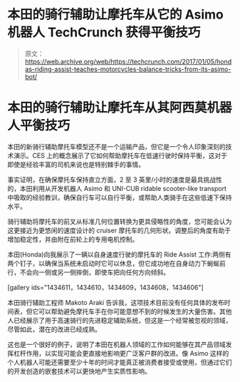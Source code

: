 # 本田的骑行辅助让摩托车从它的 Asimo 机器人 TechCrunch 获得平衡技巧

> 原文：<https://web.archive.org/web/https://techcrunch.com/2017/01/05/hondas-riding-assist-teaches-motorcycles-balance-tricks-from-its-asimo-bot/>

# 本田的骑行辅助让摩托车从其阿西莫机器人平衡技巧

本田的新骑行辅助摩托车模型还不是一个运输产品，但它是一个令人印象深刻的技术演示。CES 上的概念展示了它如何帮助摩托车在低速行驶时保持平衡，这对于即使是经验丰富的司机来说也是特别棘手的事情。

事实证明，在确保摩托车保持直立方面，2 至 3 英里/小时的速度是最具挑战性的，本田利用从开发机器人 Asimo 和 UNI-CUB ridable scooter-like transport 中吸取的经验教训，确保自行车可以自行平衡，或帮助人类骑手在这些低速下保持水平。

骑行辅助将摩托车的前叉从标准几何位置转换为更具侵略性的角度，您可能会认为这更接近为更悠闲的速度设计的 cruiser 摩托车的几何形状。调整后的角度有助于增加稳定性，并由附在前轮上的专用电机控制。

本田(Honda)向我展示了一辆以自身速度行驶的摩托车的 Ride Assist 工作:两侧有两个钉子，以确保当系统未启动时它可以休息，但它成功地在自身动力下蜿蜒前行，不会向一侧或另一侧摔倒，即使车把向任何方向倾斜。

[gallery ids="1434611，1434610，1434609，1434608，1434606"]

本田骑行辅助工程师 Makoto Araki 告诉我，这项技术目前没有任何具体的发布时间表，但它可以帮助避免摩托车手在你可能意想不到的时候发生的大量伤害。其他人已经展示了用于高速骑行的先进稳定辅助系统，但这是一个经常被忽视的领域，尽管如此，潜在的改进已经成熟。

这也是一个很好的例子，说明了本田在机器人领域的工作如何能够在其产品领域发挥杠杆作用，以实现可能会更直接地影响更广泛客户群的改进。像 Asimo 这样的个人机器人可能还需要至少十年的时间才能真正被消费者接受或使用，但通过它们的开发创造的嵌套技术可以更快地产生实质性影响。